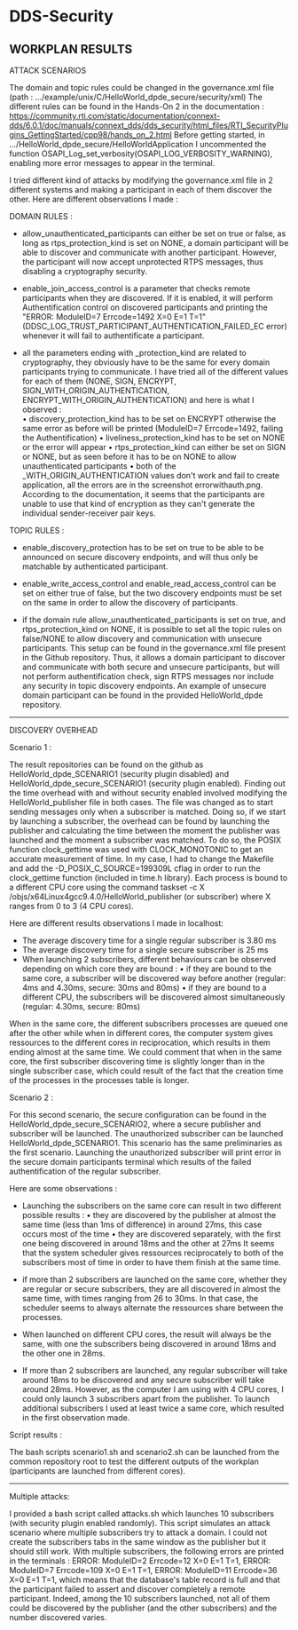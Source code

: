 # DDS-Security

WORKPLAN RESULTS
------------------
ATTACK SCENARIOS

The domain and topic rules could be changed in the governance.xml file (path : .../example/unix/C/HelloWorld_dpde_secure/security/xml)
The different rules can be found in the Hands-On 2 in the documentation : https://community.rti.com/static/documentation/connext-dds/6.0.1/doc/manuals/connext_dds/dds_security/html_files/RTI_SecurityPlugins_GettingStarted/cpp98/hands_on_2.html
Before getting started, in .../HelloWorld_dpde_secure/HelloWorldApplication I uncommented the function OSAPI_Log_set_verbosity(OSAPI_LOG_VERBOSITY_WARNING), enabling more error messages to appear in the terminal.

I tried different kind of attacks by modifying the governance.xml file in 2 different systems and making a participant in each of them discover the other.
Here are different observations I made :

DOMAIN RULES :

- allow_unauthenticated_participants can either be set on true or false, as long as rtps_protection_kind is set on NONE, a domain participant will be able to discover and communicate with another participant. However, the participant will now accept unprotected RTPS messages, thus disabling a cryptography security. 

- enable_join_access_control is a parameter that checks remote participants when they are discovered. If it is enabled, it will perform Authentification control on discovered participants and printing the "ERROR: ModuleID=7 Errcode=1492 X=0 E=1 T=1" (DDSC_LOG_TRUST_PARTICIPANT_AUTHENTICATION_FAILED_EC error) whenever it will fail to authentificate a participant. 

- all the parameters ending with _protection_kind are related to cryptography, they obviously have to be the same for every domain participants trying to communicate. I have tried all of the different values for each of them (NONE, SIGN, ENCRYPT,  SIGN_WITH_ORIGIN_AUTHENTICATION, ENCRYPT_WITH_ORIGIN_AUTHENTICATION) and here is what I observed :  
    • discovery_protection_kind has to be set on ENCRYPT otherwise the same error as before will be printed (ModuleID=7 Errcode=1492, failing the       Authentification)
    • liveliness_protection_kind has to be set on NONE or the error will appear
    • rtps_protection_kind can either be set on SIGN or NONE, but as seen before it has to be on NONE to allow unauthenticated participants
    • both of the _WITH_ORIGIN_AUTHENTICATION values don't work and fail to create application, all the errors are in the screenshot errorwithauth.png. According to the documentation, it seems that the participants are unable to use that kind of encryption as they can't generate the individual sender-receiver pair keys.

TOPIC RULES :

- enable_discovery_protection has to be set on true to be able to be announced on secure discovery endpoints, and will thus only be matchable by authenticated participant. 

- enable_write_access_control and enable_read_access_control can be set on either true of false, but the two discovery endpoints must be set on the same in order to allow the discovery of participants.

- if the domain rule allow_unauthenticated_participants is set on true, and rtps_protection_kind on NONE, it is possible to set all the topic rules on false/NONE to allow discovery and communication with unsecure participants. This setup can be found in the governance.xml file present in the Github repository. Thus, it allows a domain participant to discover and communicate with both secure and unsecure participants, but will not perform authentification check, sign RTPS messages nor include any security in topic discovery endpoints. An example of unsecure domain participant can be found in the provided HelloWorld_dpde repository.

------------------

DISCOVERY OVERHEAD

Scenario 1 :

The result repositories can be found on the github as HelloWorld_dpde_SCENARIO1 (security plugin disabled) and HelloWorld_dpde_secure_SCENARIO1 (security plugin enabled).
Finding out the time overhead with and without security enabled involved modifying the HelloWorld_publisher file in both cases. The file was changed as to start sending messages only when a subscriber is matched. Doing so, if we start by launching a subscriber, the overhead can be found by launching the publisher and calculating the time between the moment the publisher was launched and the moment a subscriber was matched. To do so, the POSIX function clock_gettime was used with CLOCK_MONOTONIC to get an accurate measurement of time. In my case, I had to change the Makefile and add the 
-D_POSIX_C_SOURCE=199309L cflag in order to run the clock_gettime function (included in time.h library). Each process is bound to a different CPU core using the command taskset -c X /objs/x64Linux4gcc9.4.0/HelloWorld_publisher (or subscriber) where X ranges from 0 to 3 (4 CPU cores).

Here are different results observations I made in localhost:
- The average discovery time for a single regular subscriber is 3.80 ms
- The average discovery time for a single secure subscriber is 25 ms
- When launching 2 subscribers, different behaviours can be observed depending on which core they are bound : 
        • if they are bound to the same core, a subscriber will be discovered way before another (regular: 4ms and 4.30ms, secure: 30ms and 80ms) 
        • if they are bound to a different CPU, the subscribers will be discovered almost simultaneously (regular: 4.30ms, secure: 80ms) 

When in the same core, the different subscribers processes are queued one after the other while when in different cores, the computer system gives ressources to the different cores in reciprocation, which results in them ending almost at the same time.
We could comment that when in the same core, the first subscriber discovering time is slightly longer than in the single subscriber case, which could result of the fact that the creation time of the processes in the processes table is longer.

Scenario 2 :

For this second scenario, the secure configuration can be found in the HelloWorld_dpde_secure_SCENARIO2, where a secure publisher and subscriber will be launched. The unauthorized subscriber can be launched HelloWorld_dpde_SCENARIO1. This scenario has the same preliminaries as the first scenario. Launching the unauthorized subscriber will print error in the secure domain participants terminal which results of the failed authentification of the regular subscriber.

Here are some observations :
- Launching the subscribers on the same core can result in two different possible results :
    • they are discovered by the publisher at almost the same time (less than 1ms of difference) in around 27ms, this case occurs most of the time
    • they are discovered separately, with the first one being discovered in around 18ms and the other at 27ms
It seems that the system scheduler gives ressources reciprocately to both of the subscribers most of time in order to have them finish at the same time.
- if more than 2 subscribers are launched on the same core, whether they are regular or secure subscribers, they are all discovered in almost the same time, with times ranging from 26 to 30ms. In that case, the scheduler seems to always alternate the ressources share between the processes.

- When launched on different CPU cores, the result will always be the same, with one the subscribers being discovered in around 18ms and the other one in 28ms.
- If more than 2 subscribers are launched, any regular subscriber will take around 18ms to be discovered and any secure subscriber will take around 28ms.
However, as the computer I am using with 4 CPU cores, I could only launch 3 subscribers apart from the publisher. To launch additional subscribers I used at least twice a same core, which resulted in the first observation made.


Script results :

The bash scripts scenario1.sh and scenario2.sh can be launched from the common repository root to test the different outputs of the workplan (participants are launched from different cores).

_____________________________
Multiple attacks:

I provided a bash script called attacks.sh which launches 10 subscribers (with security plugin enabled randomly). This script simulates an attack scenario where multiple subscribers try to attack a domain. I could not create the subscribers tabs in the same window as the publisher but it should still work. With multiple subscribers, the following errors are printed in the terminals : ERROR: ModuleID=2 Errcode=12 X=0 E=1 T=1, ERROR: ModuleID=7 Errcode=109 X=0 E=1 T=1, ERROR: ModuleID=11 Errcode=36 X=0 E=1 T=1, which means that the database's table record is full and that the participant failed to assert and discover completely a remote participant. Indeed, among the 10 subscribers launched, not all of them could be discovered by the publisher (and the other subscribers) and the number discovered varies.









